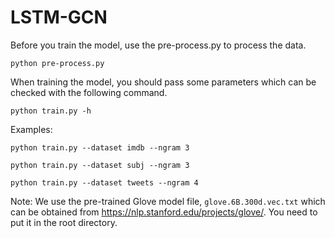 # LSTM-GCN

Before you train the model, use the pre-process.py to process the data.

`python pre-process.py`

When training the model, you should pass some parameters which can be checked with the following command.

`python train.py -h`

Examples: 

`python train.py --dataset imdb --ngram 3`

`python train.py --dataset subj --ngram 3`

`python train.py --dataset tweets --ngram 4`

Note: We use the pre-trained Glove model file, `glove.6B.300d.vec.txt` which can be obtained from https://nlp.stanford.edu/projects/glove/. You need to put it in the root directory.
